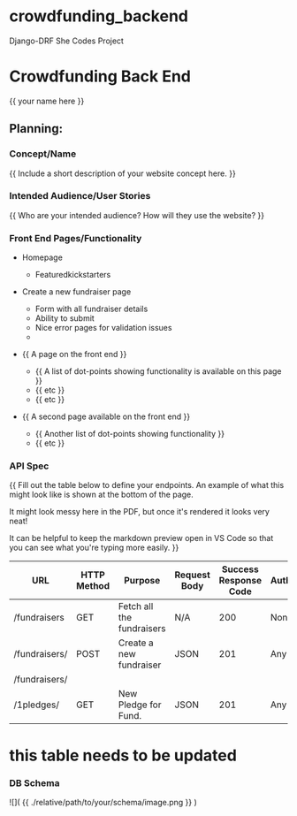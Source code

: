 # crowdfunding_backend
Django-DRF She Codes Project

# Crowdfunding Back End
{{ your name here }}

## Planning:
### Concept/Name
{{ Include a short description of your website concept here. }}

### Intended Audience/User Stories
{{ Who are your intended audience? How will they use the website? }}

### Front End Pages/Functionality
- Homepage
    - Featuredkickstarters
- Create a new fundraiser page 

    - Form with all fundraiser details
    - Ability to submit
    - Nice error pages for validation issues
    - 
- {{ A page on the front end }}
    - {{ A list of dot-points showing functionality is available on this page }}
    - {{ etc }}
    - {{ etc }}
- {{ A second page available on the front end }}
    - {{ Another list of dot-points showing functionality }}
    - {{ etc }}

### API Spec
{{ Fill out the table below to define your endpoints. An example of what this might look like is shown at the bottom of the page. 

It might look messy here in the PDF, but once it's rendered it looks very neat! 

It can be helpful to keep the markdown preview open in VS Code so that you can see what you're typing more easily. }}

| URL               |HTTP Method | Purpose                   | Request Body | Success Response Code | Authentication/Authorisation|
| ---               | ---------- | -------                   | ------------ | --------------------- | ----------------------------|
| /fundraisers      | GET        | Fetch all the fundraisers | N/A          |  200                  | None               |                           
| /fundraisers/     | POST       |Create a new fundraiser    | JSON         | 201                   | Any logged in user                   
| /fundraisers/     |  
| /1pledges/        | GET        | New Pledge for Fund.      | JSON         | 201                   | Any logged in user|

# this table needs to be updated

### DB Schema
![]( {{ ./relative/path/to/your/schema/image.png }} )